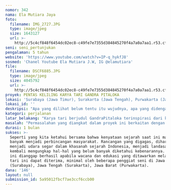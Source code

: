```yaml
---
nomor: 342
nama: Ela Mutiara Jaya
foto:
  filename: IMG_2727.JPG
  type: image/jpeg
  size: 1643127
  url: >-
    http://5c4cf848f6454dc02ec8-c49fe7e7355d384845270f4a7a0a7aa1.r53.cf2.rackcdn.com/b9f839f2-2ac7-4c26-bc37-1fd041d9dfb4/IMG_2727.JPG
seni: seni_pertunjukan
pengalaman: 5 tahun
website: 'https://www.youtube.com/watch?v=IP-q_hykfJ8'
sosmed: 'Chanel Youtube Ela Mutiara J.W, IG @elamutiara'
file:
  filename: DSCF6885.JPG
  type: image/jpeg
  size: 4045792
  url: >-
    http://5c4cf848f6454dc02ec8-c49fe7e7355d384845270f4a7a0a7aa1.r53.cf2.rackcdn.com/939100f2-7757-4dd1-8b23-15b2ead51c14/DSCF6885.JPG
proyek: PENTAS KELILING KARYA TARI GANDRA PITALOKA
lokasi: 'Surabaya (Jawa Timur), Surakarta (Jawa Tengah), Purwakarta (Jawa Barat)'
lokasi_id: ''
deskripsi: "Apa yang dilihat belum tentu itu wujudnya, apa yang didengar belum tentu itu bunyinya, apa yang dirasakan belum tentu itu kejadian yang sebenarnya. Proyek yang akan dilakukan adalah pementasan karya tari Gandra Pitaloka ke daerah Jawa Timur, Jawa Tengah, dan Jawa Barat. Karya yang akan dipentaskan keliling ini merupakan sebuah langkah untuk kembali mengingat dinamika cerita sejarah Nuswantara, dalam hal ini sejarah mengenai konflik antara kerajaan Majapahit dan Pakuan pada saat Perang Bubat.  Permasalahan tersebut yang menjadi landasan dilakukannya proyek ini, hal-hal yang sudah tertanam di benak masyarakat terutama di area Jawa Timur dan Jawa Barat tidak sepenuhnya benar. Karya tari ini merupakan hasil interpretasi yang bijak dari terjadinya peristiwa perang Bubat. \r\nSelain pementasan karya tari, perlu juga dilakukan sarasehan atau semacam diskusi ringan setelah pementasan digelar. tindakan ini dilakukan untuk memaksimalkan penyampaian wacana yang ingin diberikan kepada penonton. Ruang diskusi ini juga dapat menjadi ruang silaturahmi antara kami (seniman) dan para penikmat seni. \r\nPementasan keliling ini dilaksanakan dalam rentan waktu 1 bulan sebanyak 3 kota. Setiap pementasan di satu kota melalui proses sebagai berikut:\r\n1. 2 hari persiapan\r\n2. 1 hari gladi bersih\r\n3. 1 hari pementasan dan diskusi\r\n\r\n"
kategori: perjalanan
latar_belakang: "Karya tari berjudul GandraPitaloka terinspirasi dari kisah kasih tak sampai antara Dyah Pitaloka yang merupakan putri dari Kerajaan Pakuan dengan Prabu Hayam Wuruk yang merupakan raja dari kerajaan Majapahit. Salah satu peristiwa terpenting yang belum banyak diketahui publik adalah penyebab gagalnya pernikahan yang akan dilangsungkan oleh dua kerajaan tersebut. Dalam kisah tragedi yang terjadi, gagalnya pernikahan ini diakibatkan oleh adanya salah satu pihak yang tidak ingin melihat dua kerajaan tersebut bersatu, sehingga ketika proses pertemuan dua kerajaan ini berlangsung terjadilah manufer penyerangan dari salah satu pihak akibat adanya hasutan yang menyebabkan terjadinya perang besar. Perang inilah yang sekarang kita kenal dengan istilah Perang Bubat. Kematian dan pertumpahan darah membuat Dyah Pitaloka memutuskan mokhsa sebagai wujud untuk menghargai kerajaan, atas terbunuhnya Prabu Mundingwangi yang merupakan ayah dari Dyah Pitaloka dan sebagai wujud kesetiaannya kepada Prabu Hayam Wuruk.\r\nProyek ini bertujuan untuk membuka cakrawala dunia sejarah Nuswantara melalui sosok Dyah Pitaloka dalam bentuk seni pertunjukan.\r\n"
masalah: "Permasalahan yang diangkat dalam proyek ini berkaitan dengan kesalahpahaman antara kerajaan Pakuan dan kerajaan Majapahit dalam perang Bubat. Hal tersebut memunculkan persepsi saling menyalahkan antar kedua belah pihak. Persepsi inilah yang tertanam hingga generasi saat ini. Contoh kecilnya, di daerah Jawa Barat (masyarakat Sunda) dilarang menggunakan nama yang berhubungan dengan kerajaan Majapahit dalam hal apapun. Sementara di Jawa (budaya Jawa) melarang kaum perempuannya menikah dengan laki-laki keturunan Sunda karena dianggap “mengawini ibu sendiri”. Sebenarnya konflik perang Bubat dipicu oleh pihak dari luar kerajaan Pakuan maupun Majapahit. Masalah tersebut sudah selesai pada saat Dyah Pitaloka memilih jalan mokhsa untuk menghormati Ayah dan Negaranya. Sedangkan prabu Hayam Wuruk sudah mengklarifikasi masalah yang terjadi kepada pihak Pakuan dengan mengangkat adik bungsu Dyah Pitaloka yaitu Jatmica Soca Buana dengan gelar Niskala Wastu Kencana sebagai penerus kerajaan Pakuan. Melalui karya ini diharapkan dapat memberi wacana tentang kesalahpahaman yang terjadi.\r\n\r\n"
durasi: 1 bulan
sukses: >-
  Seperti yang kita ketahui bersama bahwa kenyataan sejarah saat ini masih
  banyak menjadi perbincangan masyarakat. Rancangan yang digagas, diharapkan
  menjadi udara segar dalam khasanah sejarah Indonesia, menjadi landasan untuk
  kembali mengungkap hal-hal yang belum banyak diketahui kebenarannya. Proyek
  ini dianggap berhasil apabila wacana dan edukasi yang ditawarkan melalui karya
  tari ini dapat diterima, minimal oleh beberapa penggiat seni di Jawa Timur
  (Surabaya), Jawa Tengah (Surakarta), Jawa Barat (Purwakarta).
dana: '146'
layout: null
submission_id: 5a95012fbcf7ae3ccf6ccb00
---
```

